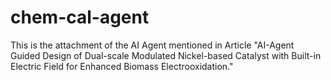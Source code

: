 # chem-cal-agent
This is the attachment of the AI Agent mentioned in Article "AI-Agent Guided Design of Dual-scale Modulated Nickel-based Catalyst with Built-in Electric Field for Enhanced Biomass Electrooxidation."
